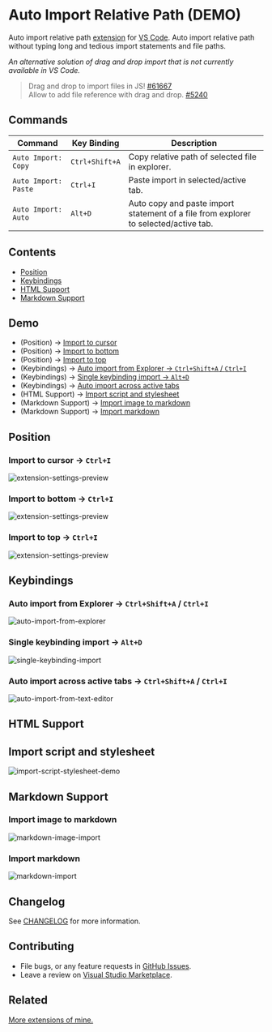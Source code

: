 
# Auto Import Relative Path (DEMO)

Auto import relative path [extension] for [VS Code]. Auto import relative path without typing long and tedious import statements and file paths.

[VS Code]: https://code.visualstudio.com/
[extension]: https://marketplace.visualstudio.com/VSCode

*An alternative solution of drag and drop import that is not currently available in VS Code.*

> Drag and drop to import files in JS! [#61667][0] </br> 
> Allow to add file reference with drag and drop. [#5240][1]

[0]: https://github.com/microsoft/vscode/issues/61667
[1]: https://github.com/microsoft/vscode/issues/5240

## Commands

| Command              | Key Binding    | Description                                                                          |
| -------------------- | -------------- | ------------------------------------------------------------------------------------ |
| `Auto Import: Copy`  | `Ctrl+Shift+A` | Copy relative path of selected file in explorer.                                     |
| `Auto Import: Paste` | `Ctrl+I`       | Paste import in selected/active tab.                                                 |
| `Auto Import: Auto`  | `Alt+D`        | Auto copy and paste import statement of a file from explorer to selected/active tab. |

## Contents

* [Position](#Position)
* [Keybindings](#Keybindings)
* [HTML Support](#HTML-Support)
* [Markdown Support](#Markdown-Support)

## Demo

* (Position) → [Import to cursor](#Import-to-cursor--ctrli)
* (Position) → [Import to bottom](#Import-to-bottom--ctrli)
* (Position) → [Import to top](#Import-to-top--ctrli)
* (Keybindings) → [Auto import from Explorer → `Ctrl+Shift+A` / `Ctrl+I`](#auto-import-from-explorer--ctrlshifta--ctrli)
* (Keybindings) → [Single keybinding import → `Alt+D`](#single-keybinding-import--altd)
* (Keybindings) → [Auto import across active tabs](#auto-import-across-active-tabs--ctrlshifta--ctrli)
* (HTML Support) → [Import script and stylesheet](#Import-script-and-stylesheet)
* (Markdown Support) → [Import image to markdown](#Import-image-to-markdown)
* (Markdown Support) → [Import markdown](#Import-markdown)

## Position

### Import to cursor → `Ctrl+I`

![extension-settings-preview](images/cursor.gif "import to cursor using ctrl+i command")

### Import to bottom → `Ctrl+I`

![extension-settings-preview](images/bottom.gif "import to bottom using ctrl+i command")

### Import to top → `Ctrl+I`

![extension-settings-preview](images/top.gif "import to top using ctrl+i command")

## Keybindings

### Auto import from Explorer → `Ctrl+Shift+A` / `Ctrl+I`

![auto-import-from-explorer](images/keybinding-copy-and-paste.gif "Auto import from explorer demo")

### Single keybinding import → `Alt+D`

![single-keybinding-import](images/keybinding-single.gif "Single keybinding import demo")

### Auto import across active tabs → `Ctrl+Shift+A` / `Ctrl+I`

![auto-import-from-text-editor](images/keybinding-feature.gif "Auto import from text editor demo")

## HTML Support

## Import script and stylesheet

![import-script-stylesheet-demo](images/html.gif "Import script and stylesheet")

## Markdown Support

### Import image to markdown

![markdown-image-import](images/markdown-image.gif "Markdown image import demo")

### Import markdown

![markdown-import](images/markdown.gif "Markdown import demo")

## Changelog

See [CHANGELOG] for more information.

[CHANGELOG]: https://github.com/ElecTreeFrying/auto-import-relative-path/blob/master/CHANGELOG.md

## Contributing

* File bugs, or any feature requests in [GitHub Issues].
* Leave a review on [Visual Studio Marketplace].

[Github Issues]: https://github.com/ElecTreeFrying/auto-import-relative-path/issues
[Visual Studio Marketplace]: https://marketplace.visualstudio.com/items?itemName=ElecTreeFrying.auto-import&ssr=false#review-details

## Related

[More extensions of mine.]

[More extensions of mine.]: https://marketplace.visualstudio.com/publishers/ElecTreeFrying
